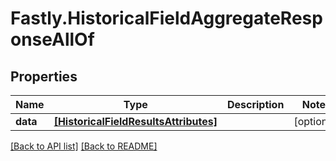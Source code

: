 # Fastly.HistoricalFieldAggregateResponseAllOf

## Properties

Name | Type | Description | Notes
------------ | ------------- | ------------- | -------------
**data** | [**[HistoricalFieldResultsAttributes]**](HistoricalFieldResultsAttributes.md) |  | [optional] 


[[Back to API list]](../../README.md#endpoints) [[Back to README]](../../README.md)
